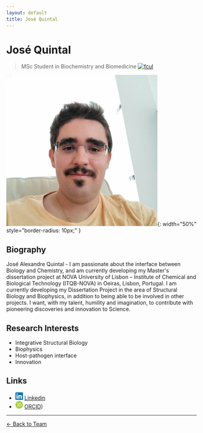 ```yaml
---
layout: default
title: José Quintal
---
```


# José Quintal

> MSc Student in Biochemistry and Biomedicine [<img src="/assets/images/ciencias_icon.png" alt="fcul" width="20" height="20">](https://mbb.edu.ciencias.ulisboa.pt/index.html#content4-3)

![José Quintal](/assets/images/team/jose.jpg){: width="50%" style="border-radius: 10px;" }

## Biography
José Alexandre Quintal - I am passionate about the interface between Biology and Chemistry, and am currently developing my Master's dissertation project at NOVA University of Lisbon – Institute of Chemical and Biological Technology (ITQB-NOVA) in Oeiras, Lisbon, Portugal. I am currently developing my Dissertation Project in the area of Structural Biology and Biophysics, in addition to being able to be involved in other projects. I want, with my talent, humility and imagination, to contribute with pioneering discoveries and innovation to Science. 

## Research Interests

- Integrative Structural Biology
- Biophysics
- Host-pathogen interface
- Innovation

## Links
- <img src="/assets/images/icons/linkedin_icon.png" alt="linkedin" width="20" height="20"> [Linkedin](https://www.linkedin.com/in/josé-alexandre-quintal-193b95243)
- <img src="/assets/images/icons/orcid_icon.png" alt="orcid" width="20" height="20"> [ORCID](https://orcid.org/0009-0005-0820-4176))


---

[← Back to Team](/pages/team.html)
